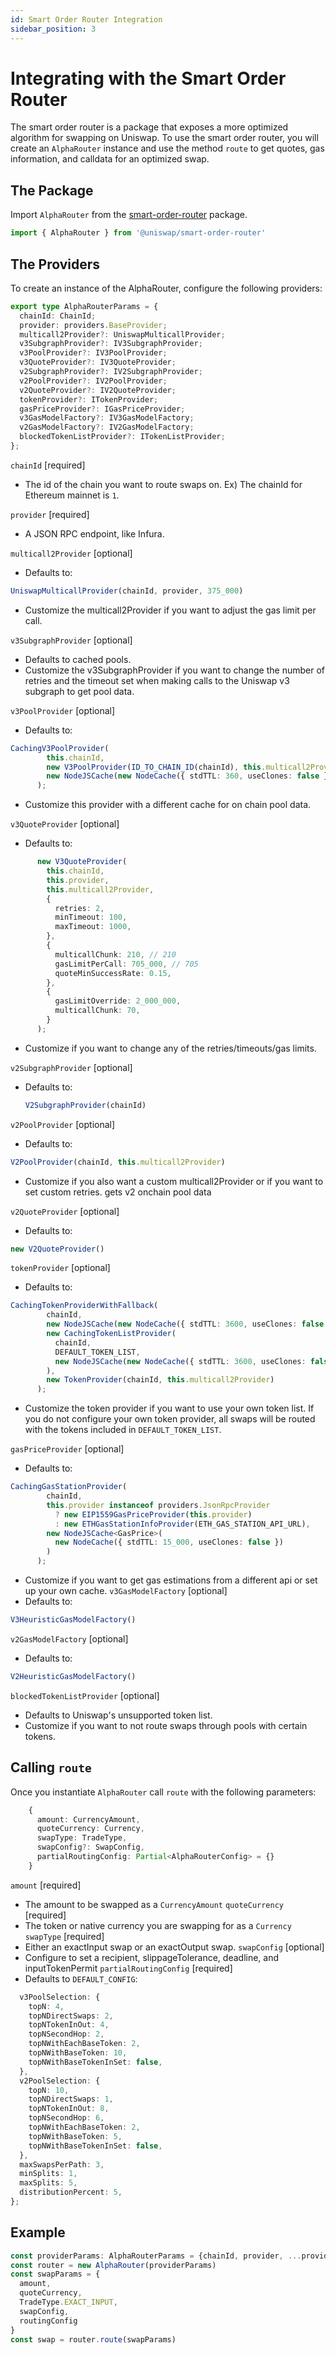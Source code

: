 ```yaml
---
id: Smart Order Router Integration
sidebar_position: 3
---
```


# Integrating with the Smart Order Router
The smart order router is a package that exposes a more optimized algorithm for swapping on Uniswap. To use the smart order router, you will create an `AlphaRouter` instance and use the method `route` to get quotes, gas information, and calldata for an optimized swap.

## The Package
Import `AlphaRouter` from the [smart-order-router](https://www.npmjs.com/package/@uniswap/smart-order-router) package.

```typescript
import { AlphaRouter } from '@uniswap/smart-order-router'
```

## The Providers

To create an instance of the AlphaRouter, configure the following providers:

```typescript 
export type AlphaRouterParams = {
  chainId: ChainId;
  provider: providers.BaseProvider;
  multicall2Provider?: UniswapMulticallProvider;
  v3SubgraphProvider?: IV3SubgraphProvider;
  v3PoolProvider?: IV3PoolProvider;
  v3QuoteProvider?: IV3QuoteProvider;
  v2SubgraphProvider?: IV2SubgraphProvider;
  v2PoolProvider?: IV2PoolProvider;
  v2QuoteProvider?: IV2QuoteProvider;
  tokenProvider?: ITokenProvider;
  gasPriceProvider?: IGasPriceProvider;
  v3GasModelFactory?: IV3GasModelFactory;
  v2GasModelFactory?: IV2GasModelFactory;
  blockedTokenListProvider?: ITokenListProvider;
};
```

`chainId` [required]
- The id of the chain you want to route swaps on. Ex) The chainId for Ethereum mainnet is `1`.

`provider` [required]
- A JSON RPC endpoint, like Infura.

`multicall2Provider` [optional]
-  Defaults to: 
```typescript 
UniswapMulticallProvider(chainId, provider, 375_000)
``` 
- Customize the multicall2Provider if you want to adjust the gas limit per call. 

`v3SubgraphProvider` [optional] 
- Defaults to cached pools.
- Customize the v3SubgraphProvider if you want to change the number of retries and the timeout set when making calls to the Uniswap v3 subgraph to get pool data.

`v3PoolProvider` [optional]
- Defaults to:
```typescript
CachingV3PoolProvider(
        this.chainId,
        new V3PoolProvider(ID_TO_CHAIN_ID(chainId), this.multicall2Provider),
        new NodeJSCache(new NodeCache({ stdTTL: 360, useClones: false }))
      );
```
- Customize this provider with a different cache for on chain pool data.

`v3QuoteProvider` [optional]
 - Defaults to:
```typescript
      new V3QuoteProvider(
        this.chainId,
        this.provider,
        this.multicall2Provider,
        {
          retries: 2,
          minTimeout: 100,
          maxTimeout: 1000,
        },
        {
          multicallChunk: 210, // 210
          gasLimitPerCall: 705_000, // 705
          quoteMinSuccessRate: 0.15,
        },
        {
          gasLimitOverride: 2_000_000,
          multicallChunk: 70,
        }
      );
  ```
 - Customize if you want to change any of the retries/timeouts/gas limits.

`v2SubgraphProvider` [optional]
- Defaults to:
  ```typescript
  V2SubgraphProvider(chainId)
  ```

`v2PoolProvider` [optional]
- Defaults to:
```typescript
V2PoolProvider(chainId, this.multicall2Provider)
```
- Customize if you also want a custom multicall2Provider or if you want to set custom retries.
gets v2 onchain pool data

`v2QuoteProvider` [optional] 
- Defaults to:
```typescript
new V2QuoteProvider()
```
`tokenProvider` [optional] 
- Defaults to:
```typescript
CachingTokenProviderWithFallback(
        chainId,
        new NodeJSCache(new NodeCache({ stdTTL: 3600, useClones: false })),
        new CachingTokenListProvider(
          chainId,
          DEFAULT_TOKEN_LIST,
          new NodeJSCache(new NodeCache({ stdTTL: 3600, useClones: false }))
        ),
        new TokenProvider(chainId, this.multicall2Provider)
      );
```
- Customize the token provider if you want to use your own token list. If you do not configure your own token provider, all swaps will be routed with the tokens included in `DEFAULT_TOKEN_LIST`.

`gasPriceProvider` [optional]
- Defaults to:
```typescript
CachingGasStationProvider(
        chainId,
        this.provider instanceof providers.JsonRpcProvider
          ? new EIP1559GasPriceProvider(this.provider)
          : new ETHGasStationInfoProvider(ETH_GAS_STATION_API_URL),
        new NodeJSCache<GasPrice>(
          new NodeCache({ stdTTL: 15_000, useClones: false })
        )
      );
```
- Customize if you want to get gas estimations from a different api or set up your own cache.
`v3GasModelFactory` [optional]
- Defaults to:
```typescript
V3HeuristicGasModelFactory()
```

`v2GasModelFactory` [optional]
- Defaults to:
```typescript
V2HeuristicGasModelFactory()
```
`blockedTokenListProvider` [optional]
- Defaults to Uniswap's unsupported token list.
- Customize if you want to not route swaps through pools with certain tokens.


## Calling `route`

Once you instantiate `AlphaRouter` call `route` with the following parameters:
```typescript
    {
      amount: CurrencyAmount,
      quoteCurrency: Currency,
      swapType: TradeType,
      swapConfig?: SwapConfig,
      partialRoutingConfig: Partial<AlphaRouterConfig> = {}
    }
```
`amount` [required]
- The amount to be swapped as a `CurrencyAmount`
`quoteCurrency` [required]
- The token or native currency you are swapping for as a `Currency`
`swapType` [required]
- Either an exactInput swap or an exactOutput swap.
`swapConfig` [optional]
- Configure to set a recipient, slippageTolerance, deadline, and inputTokenPermit
`partialRoutingConfig` [required]
-  Defaults to `DEFAULT_CONFIG`:
```typescript
  v3PoolSelection: {
    topN: 4,
    topNDirectSwaps: 2,
    topNTokenInOut: 4,
    topNSecondHop: 2,
    topNWithEachBaseToken: 2,
    topNWithBaseToken: 10,
    topNWithBaseTokenInSet: false,
  },
  v2PoolSelection: {
    topN: 10,
    topNDirectSwaps: 1,
    topNTokenInOut: 8,
    topNSecondHop: 6,
    topNWithEachBaseToken: 2,
    topNWithBaseToken: 5,
    topNWithBaseTokenInSet: false,
  },
  maxSwapsPerPath: 3,
  minSplits: 1,
  maxSplits: 5,
  distributionPercent: 5,
};
```

## Example
```typescript
const providerParams: AlphaRouterParams = {chainId, provider, ...providers}
const router = new AlphaRouter(providerParams)
const swapParams = {
  amount,
  quoteCurrency,
  TradeType.EXACT_INPUT,
  swapConfig,
  routingConfig
}
const swap = router.route(swapParams)
```









